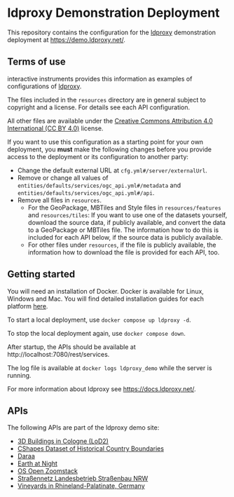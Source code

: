 # ldproxy Demonstration Deployment

This repository contains the configuration for the [ldproxy](https://github.com/interactive-instruments/ldproxy) demonstration deployment at https://demo.ldproxy.net/.

## Terms of use

interactive instruments provides this information as examples of configurations of [ldproxy](https://github.com/interactive-instruments/ldproxy).

The files included in the `resources` directory are in general subject to copyright and a license. For details see each API configuration.

All other files are available under the [Creative Commons Attribution 4.0 International (CC BY 4.0)](https://creativecommons.org/licenses/by/4.0/) license.

If you want to use this configuration as a starting point for your own deployment, you **must** make the following changes before you provide access to the deployment or its configuration to another party:

* Change the default external URL at `cfg.yml#/server/externalUrl`.
* Remove or change all values of `entities/defaults/services/ogc_api.yml#/metadata` and `entities/defaults/services/ogc_api.yml#/api`.
* Remove all files in `resources`.
  * For the GeoPackage, MBTiles and Style files in `resources/features` and `resources/tiles`: If you want to use one of the datasets yourself, download the source data, if publicly available, and convert the data to a GeoPackage or MBTiles file. The information how to do this is included for each API below, if the source data is publicly available.
  * For other files under `resources`, if the file is publicly available, the information how to download the file is provided for each API, too.

## Getting started

You will need an installation of Docker. Docker is available for Linux, Windows and Mac. You will find detailed installation guides for each platform [here](https://docs.docker.com/).

To start a local deployment, use `docker compose up ldproxy -d`. 

To stop the local deployment again, use `docker compose down`.

After startup, the APIs should be available at http://localhost:7080/rest/services.

The log file is available at `docker logs ldproxy_demo` while the server is running.

For more information about ldproxy see https://docs.ldproxy.net/.

## APIs

The following APIs are part of the ldproxy demo site:

* [3D Buildings in Cologne (LoD2)](doc/cologne_lod2.md)
* [CShapes Dataset of Historical Country Boundaries](doc/cshapes.md)
* [Daraa](doc/daraa.md)
* [Earth at Night](doc/earthatnight.md)
* [OS Open Zoomstack](doc/zoomstack.md)
* [Straßennetz Landesbetrieb Straßenbau NRW](doc/strassen.md)
* [Vineyards in Rhineland-Palatinate, Germany](doc/vineyards.md)
